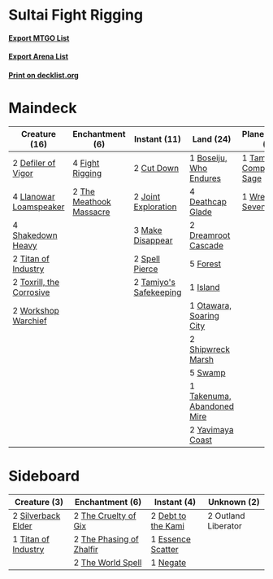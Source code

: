 # Sultai Fight Rigging

#### [Export MTGO List](../collection/Sultai%20Fight%20Rigging/Sultai%20Fight%20Rigging.txt)
#### [Export Arena List](../collection/Sultai%20Fight%20Rigging/Sultai%20Fight%20Rigging_arena.txt)
#### [Print on decklist.org](http://decklist.org/?deckmain=1%09Avabruck%20Caretaker%0A1%09Boseiju,%20Who%20Endures%0A2%09Cut%20Down%0A4%09Deathcap%20Glade%0A2%09Defiler%20of%20Vigor%0A2%09Dreamroot%20Cascade%0A4%09Fight%20Rigging%0A5%09Forest%0A1%09Island%0A2%09Joint%20Exploration%0A4%09Llanowar%20Loamspeaker%0A3%09Make%20Disappear%0A1%09Otawara,%20Soaring%20City%0A4%09Shakedown%20Heavy%0A2%09Shipwreck%20Marsh%0A2%09Spell%20Pierce%0A5%09Swamp%0A1%09Takenuma,%20Abandoned%20Mire%0A2%09Tamiyo's%20Safekeeping%0A1%09Tamiyo,%20Compleated%20Sage%0A2%09The%20Meathook%20Massacre%0A2%09Titan%20of%20Industry%0A2%09Toxrill,%20the%20Corrosive%0A2%09Workshop%20Warchief%0A1%09Wrenn%20and%20Seven%0A2%09Yavimaya%20Coast&deckside=2%09Debt%20to%20the%20Kami%0A1%09Essence%20Scatter%0A1%09Negate%0A2%09Outland%20Liberator%0A2%09Silverback%20Elder%0A2%09The%20Cruelty%20of%20Gix%0A2%09The%20Phasing%20of%20Zhalfir%0A2%09The%20World%20Spell%0A1%09Titan%20of%20Industry)
# Maindeck

|                                           Creature (16)                                           |                                         Enchantment (6)                                          |                                          Instant (11)                                           |                                              Land (24)                                              |                                          Planeswalker (2)                                          |    Unknown (1)     |
|---------------------------------------------------------------------------------------------------|--------------------------------------------------------------------------------------------------|-------------------------------------------------------------------------------------------------|-----------------------------------------------------------------------------------------------------|----------------------------------------------------------------------------------------------------|--------------------|
|2 [Defiler of Vigor](http://gatherer.wizards.com/Pages/Card/Details.aspx?multiverseid=574640)      |4 [Fight Rigging](http://gatherer.wizards.com/Pages/Card/Details.aspx?multiverseid=555346)        |2 [Cut Down](http://gatherer.wizards.com/Pages/Card/Details.aspx?multiverseid=574569)            |1 [Boseiju, Who Endures](http://gatherer.wizards.com/Pages/Card/Details.aspx?multiverseid=548579)    |1 [Tamiyo, Compleated Sage](http://gatherer.wizards.com/Pages/Card/Details.aspx?multiverseid=548551)|1 Avabruck Caretaker|
|4 [Llanowar Loamspeaker](http://gatherer.wizards.com/Pages/Card/Details.aspx?multiverseid=574650)  |2 [The Meathook Massacre](http://gatherer.wizards.com/Pages/Card/Details.aspx?multiverseid=534886)|2 [Joint Exploration](http://gatherer.wizards.com/Pages/Card/Details.aspx?multiverseid=574536)   |4 [Deathcap Glade](http://gatherer.wizards.com/Pages/Card/Details.aspx?multiverseid=541137)          |1 [Wrenn and Seven](http://gatherer.wizards.com/Pages/Card/Details.aspx?multiverseid=534999)        |                    |
|4 [Shakedown Heavy](http://gatherer.wizards.com/Pages/Card/Details.aspx?multiverseid=555296)       |                                                                                                  |3 [Make Disappear](http://gatherer.wizards.com/Pages/Card/Details.aspx?multiverseid=555250)      |2 [Dreamroot Cascade](http://gatherer.wizards.com/Pages/Card/Details.aspx?multiverseid=541138)       |                                                                                                    |                    |
|2 [Titan of Industry](http://gatherer.wizards.com/Pages/Card/Details.aspx?multiverseid=555360)     |                                                                                                  |2 [Spell Pierce](http://gatherer.wizards.com/Pages/Card/Details.aspx?multiverseid=425876)        |5 [Forest](http://gatherer.wizards.com/Pages/Card/Details.aspx?multiverseid=439860)                  |                                                                                                    |                    |
|2 [Toxrill, the Corrosive](http://gatherer.wizards.com/Pages/Card/Details.aspx?multiverseid=540984)|                                                                                                  |2 [Tamiyo's Safekeeping](http://gatherer.wizards.com/Pages/Card/Details.aspx?multiverseid=548521)|1 [Island](http://gatherer.wizards.com/Pages/Card/Details.aspx?multiverseid=439857)                  |                                                                                                    |                    |
|2 [Workshop Warchief](http://gatherer.wizards.com/Pages/Card/Details.aspx?multiverseid=555366)     |                                                                                                  |                                                                                                 |1 [Otawara, Soaring City](http://gatherer.wizards.com/Pages/Card/Details.aspx?multiverseid=548584)   |                                                                                                    |                    |
|                                                                                                   |                                                                                                  |                                                                                                 |2 [Shipwreck Marsh](http://gatherer.wizards.com/Pages/Card/Details.aspx?multiverseid=535066)         |                                                                                                    |                    |
|                                                                                                   |                                                                                                  |                                                                                                 |5 [Swamp](http://gatherer.wizards.com/Pages/Card/Details.aspx?multiverseid=439858)                   |                                                                                                    |                    |
|                                                                                                   |                                                                                                  |                                                                                                 |1 [Takenuma, Abandoned Mire](http://gatherer.wizards.com/Pages/Card/Details.aspx?multiverseid=548591)|                                                                                                    |                    |
|                                                                                                   |                                                                                                  |                                                                                                 |2 [Yavimaya Coast](http://gatherer.wizards.com/Pages/Card/Details.aspx?multiverseid=129810)          |                                                                                                    |                    |


# Sideboard

|                                         Creature (3)                                         |                                          Enchantment (6)                                          |                                         Instant (4)                                         |    Unknown (2)    |
|----------------------------------------------------------------------------------------------|---------------------------------------------------------------------------------------------------|---------------------------------------------------------------------------------------------|-------------------|
|2 [Silverback Elder](http://gatherer.wizards.com/Pages/Card/Details.aspx?multiverseid=574657) |2 [The Cruelty of Gix](http://gatherer.wizards.com/Pages/Card/Details.aspx?multiverseid=574567)    |2 [Debt to the Kami](http://gatherer.wizards.com/Pages/Card/Details.aspx?multiverseid=548390)|2 Outland Liberator|
|1 [Titan of Industry](http://gatherer.wizards.com/Pages/Card/Details.aspx?multiverseid=555360)|2 [The Phasing of Zhalfir](http://gatherer.wizards.com/Pages/Card/Details.aspx?multiverseid=574539)|1 [Essence Scatter](http://gatherer.wizards.com/Pages/Card/Details.aspx?multiverseid=426754) |                   |
|                                                                                              |2 [The World Spell](http://gatherer.wizards.com/Pages/Card/Details.aspx?multiverseid=574669)       |1 [Negate](http://gatherer.wizards.com/Pages/Card/Details.aspx?multiverseid=423707)          |                   |

